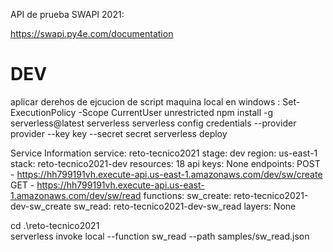 
API de prueba SWAPI 2021:

https://swapi.py4e.com/documentation


# DEV 
aplicar derehos de ejcucion de script maquina local en windows :
Set-ExecutionPolicy -Scope CurrentUser unrestricted
npm install -g serverless@latest
serverless
serverless config credentials --provider provider --key key --secret secret
serverless deploy

Service Information
service: reto-tecnico2021
stage: dev
region: us-east-1
stack: reto-tecnico2021-dev
resources: 18
api keys:
  None
endpoints:
  POST - https://hh799191vh.execute-api.us-east-1.amazonaws.com/dev/sw/create
  GET - https://hh799191vh.execute-api.us-east-1.amazonaws.com/dev/sw/read
functions:
  sw_create: reto-tecnico2021-dev-sw_create
  sw_read: reto-tecnico2021-dev-sw_read
layers:
  None
  
cd .\reto-tecnico2021\
serverless invoke local --function sw_read --path samples/sw_read.json
